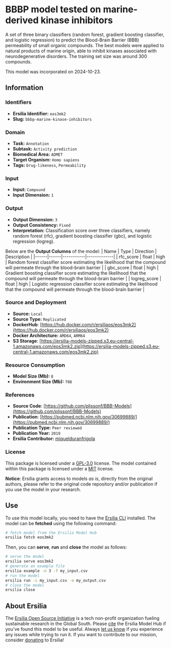 # BBBP model tested on marine-derived kinase inhibitors

A set of three binary classifiers (random forest, gradient boosting classifier, and logistic regression) to predict the Blood-Brain Barrier (BBB) permeability of small organic compounds. The best models were applied to natural products of marine origin, able to inhibit kinases associated with neurodegenerative disorders. The training set size was around 300 compounds.

This model was incorporated on 2024-10-23.

## Information
### Identifiers
- **Ersilia Identifier:** `eos3mk2`
- **Slug:** `bbbp-marine-kinase-inhibitors`

### Domain
- **Task:** `Annotation`
- **Subtask:** `Activity prediction`
- **Biomedical Area:** `ADMET`
- **Target Organism:** `Homo sapiens`
- **Tags:** `Drug-likeness`, `Permeability`

### Input
- **Input:** `Compound`
- **Input Dimension:** `1`

### Output
- **Output Dimension:** `3`
- **Output Consistency:** `Fixed`
- **Interpretation:** Classification score over three classifiers, namely random forest (rfc), gradient boosting classifier (gbc), and logistic regression (logreg).

Below are the **Output Columns** of the model:
| Name | Type | Direction | Description |
|------|------|-----------|-------------|
| rfc_score | float | high | Random forest classifier score estimating the likelihood that the compound will permeate through the blood-brain barrier |
| gbc_score | float | high | Gradient boosting classifier score estimating the likelihood that the compound will permeate through the blood-brain barrier |
| logreg_score | float | high | Logistic regression classifier score estimating the likelihood that the compound will permeate through the blood-brain barrier |


### Source and Deployment
- **Source:** `Local`
- **Source Type:** `Replicated`
- **DockerHub**: [https://hub.docker.com/r/ersiliaos/eos3mk2](https://hub.docker.com/r/ersiliaos/eos3mk2)
- **Docker Architecture:** `AMD64`, `ARM64`
- **S3 Storage**: [https://ersilia-models-zipped.s3.eu-central-1.amazonaws.com/eos3mk2.zip](https://ersilia-models-zipped.s3.eu-central-1.amazonaws.com/eos3mk2.zip)

### Resource Consumption
- **Model Size (Mb):** `8`
- **Environment Size (Mb):** `708`


### References
- **Source Code**: [https://github.com/plissonf/BBB-Models](https://github.com/plissonf/BBB-Models)
- **Publication**: [https://pubmed.ncbi.nlm.nih.gov/30699889/](https://pubmed.ncbi.nlm.nih.gov/30699889/)
- **Publication Type:** `Peer reviewed`
- **Publication Year:** `2019`
- **Ersilia Contributor:** [miquelduranfrigola](https://github.com/miquelduranfrigola)

### License
This package is licensed under a [GPL-3.0](https://github.com/ersilia-os/ersilia/blob/master/LICENSE) license. The model contained within this package is licensed under a [MIT](LICENSE) license.

**Notice**: Ersilia grants access to models _as is_, directly from the original authors, please refer to the original code repository and/or publication if you use the model in your research.


## Use
To use this model locally, you need to have the [Ersilia CLI](https://github.com/ersilia-os/ersilia) installed.
The model can be **fetched** using the following command:
```bash
# fetch model from the Ersilia Model Hub
ersilia fetch eos3mk2
```
Then, you can **serve**, **run** and **close** the model as follows:
```bash
# serve the model
ersilia serve eos3mk2
# generate an example file
ersilia example -n 3 -f my_input.csv
# run the model
ersilia run -i my_input.csv -o my_output.csv
# close the model
ersilia close
```

## About Ersilia
The [Ersilia Open Source Initiative](https://ersilia.io) is a tech non-profit organization fueling sustainable research in the Global South.
Please [cite](https://github.com/ersilia-os/ersilia/blob/master/CITATION.cff) the Ersilia Model Hub if you've found this model to be useful. Always [let us know](https://github.com/ersilia-os/ersilia/issues) if you experience any issues while trying to run it.
If you want to contribute to our mission, consider [donating](https://www.ersilia.io/donate) to Ersilia!

